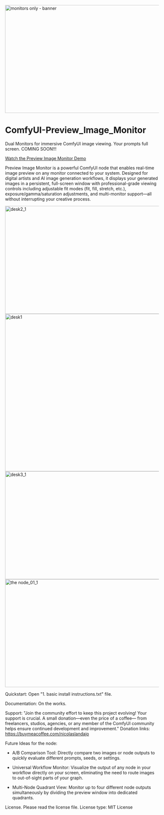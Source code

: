 <img width="1399" height="353" alt="monitors only - banner" src="https://github.com/user-attachments/assets/9e4159ac-ab89-4232-846c-0dadd3451514" />

# ComfyUI-Preview_Image_Monitor
Dual Monitors for immersive ComfyUI image viewing. Your prompts full screen. COMING SOON!!!

<a href="https://www.youtube.com/watch?v=YIYe2KDTLrA" target="_blank">Watch the Preview Image Monitor Demo</a>

Preview Image Monitor is a powerful ComfyUI node that enables real-time image preview on any monitor connected to your system. Designed for digital artists and AI image generation workflows, it displays your generated images in a persistent, full-screen window with professional-grade viewing controls including adjustable fit modes (fit, fill, stretch, etc.), exposure/gamma/saturation adjustments, and multi-monitor support—all without interrupting your creative process.

<img width="1016" height="353" alt="desk2_1" src="https://github.com/user-attachments/assets/a5ee7492-7838-4f43-9dcc-5efa7e8d3cf9" />
<img width="1650" height="515" alt="desk1" src="https://github.com/user-attachments/assets/7cf485b5-a9a0-44f7-822b-50ae4c66b0d5" />
<img width="1101" height="353" alt="desk3_1" src="https://github.com/user-attachments/assets/991919f4-cb1d-42b4-b725-18560bc05dc7" />
<img width="822" height="353" alt="the node_01_1" src="https://github.com/user-attachments/assets/1382bfd9-3f45-43c5-90c2-487eb6029ba1" />


Quickstart: Open "1. basic install instructions.txt" file.

Documentation: On the works.

Support: "Join the community effort to keep this project evolving! Your support is crucial. A small donation—even the price of a coffee—
from freelancers, studios, agencies, or any member of the ComfyUI community helps ensure continued development and improvement."
Donation links:
https://buymeacoffee.com/nicolaslandajo

Future Ideas for the node:

- A/B Comparison Tool: Directly compare two images or node outputs to quickly evaluate different prompts, seeds, or settings.

- Universal Workflow Monitor: Visualize the output of any node in your workflow directly on your screen, eliminating the need to route images to out-of-sight parts of your graph.

- Multi-Node Quadrant View: Monitor up to four different node outputs simultaneously by dividing the preview window into dedicated quadrants.



License. Please read the license file.
License type: MIT License
